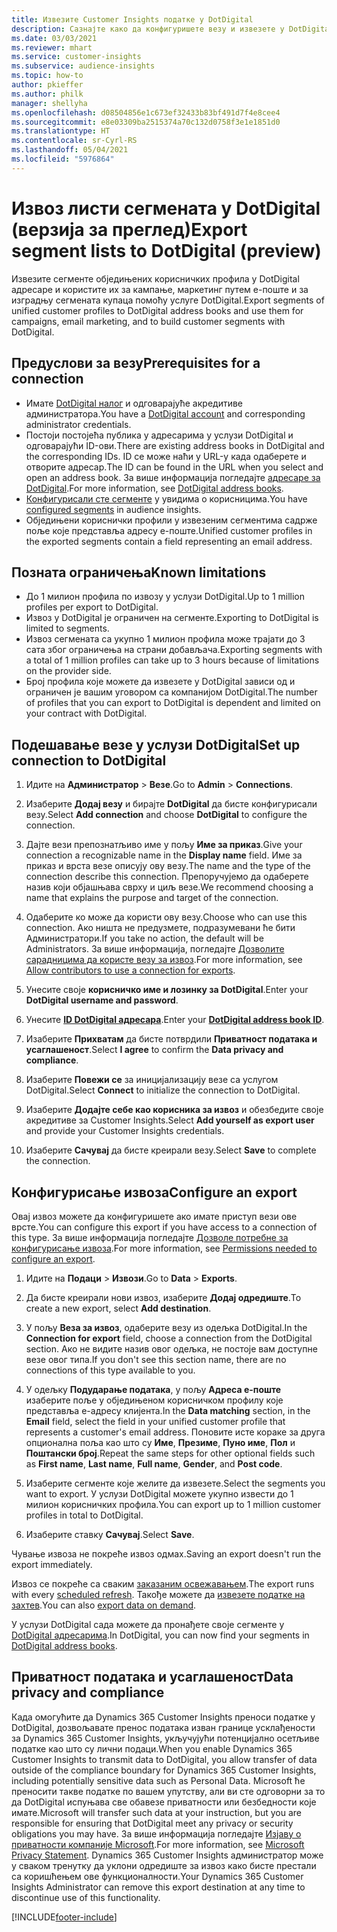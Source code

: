 ```yaml
---
title: Извезите Customer Insights податке у DotDigital
description: Сазнајте како да конфигуришете везу и извезете у DotDigital.
ms.date: 03/03/2021
ms.reviewer: mhart
ms.service: customer-insights
ms.subservice: audience-insights
ms.topic: how-to
author: pkieffer
ms.author: philk
manager: shellyha
ms.openlocfilehash: d08504856e1c673ef32433b83bf491d7f4e8cee4
ms.sourcegitcommit: e8e03309ba2515374a70c132d0758f3e1e1851d0
ms.translationtype: HT
ms.contentlocale: sr-Cyrl-RS
ms.lasthandoff: 05/04/2021
ms.locfileid: "5976864"
---
```

# <a name="export-segment-lists-to-dotdigital-preview"></a><span data-ttu-id="bfadf-103">Извоз листи сегмената у DotDigital (верзија за преглед)</span><span class="sxs-lookup"><span data-stu-id="bfadf-103">Export segment lists to DotDigital (preview)</span></span>

<span data-ttu-id="bfadf-104">Извезите сегменте обједињених корисничких профила у DotDigital адресаре и користите их за кампање, маркетинг путем е-поште и за изградњу сегмената купаца помоћу услуге DotDigital.</span><span class="sxs-lookup"><span data-stu-id="bfadf-104">Export segments of unified customer profiles to DotDigital address books and use them for campaigns, email marketing, and to build customer segments with DotDigital.</span></span> 

## <a name="prerequisites-for-a-connection"></a><span data-ttu-id="bfadf-105">Предуслови за везу</span><span class="sxs-lookup"><span data-stu-id="bfadf-105">Prerequisites for a connection</span></span>

-   <span data-ttu-id="bfadf-106">Имате [DotDigital налог](https://dotdigital.com/) и одговарајуће акредитиве администратора.</span><span class="sxs-lookup"><span data-stu-id="bfadf-106">You have a [DotDigital account](https://dotdigital.com/) and corresponding administrator credentials.</span></span>
-   <span data-ttu-id="bfadf-107">Постоји постојећа публика у адресарима у услузи DotDigital и одговарајући ID-ови.</span><span class="sxs-lookup"><span data-stu-id="bfadf-107">There are existing address books in DotDigital and the corresponding IDs.</span></span> <span data-ttu-id="bfadf-108">ID се може наћи у URL-у када одаберете и отворите адресар.</span><span class="sxs-lookup"><span data-stu-id="bfadf-108">The ID can be found in the URL when you select and open an address book.</span></span> <span data-ttu-id="bfadf-109">За више информација погледајте [адресаре за DotDigital](https://support.dotdigital.com/hc/articles/212211968-Creating-an-address-book).</span><span class="sxs-lookup"><span data-stu-id="bfadf-109">For more information, see [DotDigital address books](https://support.dotdigital.com/hc/articles/212211968-Creating-an-address-book).</span></span>
-   <span data-ttu-id="bfadf-110">[Конфигурисали сте сегменте](segments.md) у увидима о корисницима.</span><span class="sxs-lookup"><span data-stu-id="bfadf-110">You have [configured segments](segments.md) in audience insights.</span></span>
-   <span data-ttu-id="bfadf-111">Обједињени кориснички профили у извезеним сегментима садрже поље које представља адресу е-поште.</span><span class="sxs-lookup"><span data-stu-id="bfadf-111">Unified customer profiles in the exported segments contain a field representing an email address.</span></span>

## <a name="known-limitations"></a><span data-ttu-id="bfadf-112">Позната ограничења</span><span class="sxs-lookup"><span data-stu-id="bfadf-112">Known limitations</span></span>

- <span data-ttu-id="bfadf-113">До 1 милион профила по извозу у услузи DotDigital.</span><span class="sxs-lookup"><span data-stu-id="bfadf-113">Up to 1 million profiles per export to DotDigital.</span></span>
- <span data-ttu-id="bfadf-114">Извоз у DotDigital је ограничен на сегменте.</span><span class="sxs-lookup"><span data-stu-id="bfadf-114">Exporting to DotDigital is limited to segments.</span></span>
- <span data-ttu-id="bfadf-115">Извоз сегмената са укупно 1 милион профила може трајати до 3 сата због ограничења на страни добављача.</span><span class="sxs-lookup"><span data-stu-id="bfadf-115">Exporting segments with a total of 1 million profiles can take up to 3 hours because of limitations on the provider side.</span></span> 
- <span data-ttu-id="bfadf-116">Број профила које можете да извезете у DotDigital зависи од и ограничен је вашим уговором са компанијом DotDigital.</span><span class="sxs-lookup"><span data-stu-id="bfadf-116">The number of profiles that you can export to DotDigital is dependent and limited on your contract with DotDigital.</span></span>

## <a name="set-up-connection-to-dotdigital"></a><span data-ttu-id="bfadf-117">Подешавање везе у услузи DotDigital</span><span class="sxs-lookup"><span data-stu-id="bfadf-117">Set up connection to DotDigital</span></span>

1. <span data-ttu-id="bfadf-118">Идите на **Администратор** > **Везе**.</span><span class="sxs-lookup"><span data-stu-id="bfadf-118">Go to **Admin** > **Connections**.</span></span>

1. <span data-ttu-id="bfadf-119">Изаберите **Додај везу** и бирајте **DotDigital** да бисте конфигурисали везу.</span><span class="sxs-lookup"><span data-stu-id="bfadf-119">Select **Add connection** and choose **DotDigital** to configure the connection.</span></span>

1. <span data-ttu-id="bfadf-120">Дајте вези препознатљиво име у пољу **Име за приказ**.</span><span class="sxs-lookup"><span data-stu-id="bfadf-120">Give your connection a recognizable name in the **Display name** field.</span></span> <span data-ttu-id="bfadf-121">Име за приказ и врста везе описују ову везу.</span><span class="sxs-lookup"><span data-stu-id="bfadf-121">The name and the type of the connection describe this connection.</span></span> <span data-ttu-id="bfadf-122">Препоручујемо да одаберете назив који објашњава сврху и циљ везе.</span><span class="sxs-lookup"><span data-stu-id="bfadf-122">We recommend choosing a name that explains the purpose and target of the connection.</span></span>

1. <span data-ttu-id="bfadf-123">Одаберите ко може да користи ову везу.</span><span class="sxs-lookup"><span data-stu-id="bfadf-123">Choose who can use this connection.</span></span> <span data-ttu-id="bfadf-124">Ако ништа не предузмете, подразумевани ће бити Администратори.</span><span class="sxs-lookup"><span data-stu-id="bfadf-124">If you take no action, the default will be Administrators.</span></span> <span data-ttu-id="bfadf-125">За више информација, погледајте [Дозволите сарадницима да користе везу за извоз](connections.md#allow-contributors-to-use-a-connection-for-exports).</span><span class="sxs-lookup"><span data-stu-id="bfadf-125">For more information, see [Allow contributors to use a connection for exports](connections.md#allow-contributors-to-use-a-connection-for-exports).</span></span>

1. <span data-ttu-id="bfadf-126">Унесите своје **корисничко име и лозинку за DotDigital**.</span><span class="sxs-lookup"><span data-stu-id="bfadf-126">Enter your **DotDigital username and password**.</span></span>

1. <span data-ttu-id="bfadf-127">Унесите **[ID DotDigital адресара](https://support.dotdigital.com/hc/articles/212211968-Creating-an-address-book)**.</span><span class="sxs-lookup"><span data-stu-id="bfadf-127">Enter your **[DotDigital address book ID](https://support.dotdigital.com/hc/articles/212211968-Creating-an-address-book)**.</span></span>

1. <span data-ttu-id="bfadf-128">Изаберите **Прихватам** да бисте потврдили **Приватност података и усаглашеност**.</span><span class="sxs-lookup"><span data-stu-id="bfadf-128">Select **I agree** to confirm the **Data privacy and compliance**.</span></span>

1. <span data-ttu-id="bfadf-129">Изаберите **Повежи се** за иницијализацију везе са услугом DotDigital.</span><span class="sxs-lookup"><span data-stu-id="bfadf-129">Select **Connect** to initialize the connection to DotDigital.</span></span>

1. <span data-ttu-id="bfadf-130">Изаберите **Додајте себе као корисника за извоз** и обезбедите своје акредитиве за Customer Insights.</span><span class="sxs-lookup"><span data-stu-id="bfadf-130">Select **Add yourself as export user** and provide your Customer Insights credentials.</span></span>

1. <span data-ttu-id="bfadf-131">Изаберите **Сачувај** да бисте креирали везу.</span><span class="sxs-lookup"><span data-stu-id="bfadf-131">Select **Save** to complete the connection.</span></span> 

## <a name="configure-an-export"></a><span data-ttu-id="bfadf-132">Конфигурисање извоза</span><span class="sxs-lookup"><span data-stu-id="bfadf-132">Configure an export</span></span>

<span data-ttu-id="bfadf-133">Овај извоз можете да конфигуришете ако имате приступ вези ове врсте.</span><span class="sxs-lookup"><span data-stu-id="bfadf-133">You can configure this export if you have access to a connection of this type.</span></span> <span data-ttu-id="bfadf-134">За више информација погледајте [Дозволе потребне за конфигурисање извоза](export-destinations.md#set-up-a-new-export).</span><span class="sxs-lookup"><span data-stu-id="bfadf-134">For more information, see [Permissions needed to configure an export](export-destinations.md#set-up-a-new-export).</span></span>

1. <span data-ttu-id="bfadf-135">Идите на **Подаци** > **Извози**.</span><span class="sxs-lookup"><span data-stu-id="bfadf-135">Go to **Data** > **Exports**.</span></span>

1. <span data-ttu-id="bfadf-136">Да бисте креирали нови извоз, изаберите **Додај одредиште**.</span><span class="sxs-lookup"><span data-stu-id="bfadf-136">To create a new export, select **Add destination**.</span></span>

1. <span data-ttu-id="bfadf-137">У пољу **Веза за извоз**, одаберите везу из одељка DotDigital.</span><span class="sxs-lookup"><span data-stu-id="bfadf-137">In the **Connection for export** field, choose a connection from the DotDigital section.</span></span> <span data-ttu-id="bfadf-138">Ако не видите назив овог одељка, не постоје вам доступне везе овог типа.</span><span class="sxs-lookup"><span data-stu-id="bfadf-138">If you don't see this section name, there are no connections of this type available to you.</span></span>


1. <span data-ttu-id="bfadf-139">У одељку **Подударање података**, у пољу **Адреса е-поште** изаберите поље у обједињеном корисничком профилу које представља е-адресу клијента.</span><span class="sxs-lookup"><span data-stu-id="bfadf-139">In the **Data matching** section, in the **Email** field, select the field in your unified customer profile that represents a customer's email address.</span></span> <span data-ttu-id="bfadf-140">Поновите исте кораке за друга опционална поља као што су **Име**, **Презиме**, **Пуно име**, **Пол** и **Поштански број**.</span><span class="sxs-lookup"><span data-stu-id="bfadf-140">Repeat the same steps for other optional fields such as **First name**, **Last name**, **Full name**, **Gender**, and **Post code**.</span></span>

1. <span data-ttu-id="bfadf-141">Изаберите сегменте које желите да извезете.</span><span class="sxs-lookup"><span data-stu-id="bfadf-141">Select the segments you want to export.</span></span> <span data-ttu-id="bfadf-142">У услузи DotDigital можете укупно извести до 1 милион корисничких профила.</span><span class="sxs-lookup"><span data-stu-id="bfadf-142">You can export up to 1 million customer profiles in total to DotDigital.</span></span>

1. <span data-ttu-id="bfadf-143">Изаберите ставку **Сачувај**.</span><span class="sxs-lookup"><span data-stu-id="bfadf-143">Select **Save**.</span></span>

<span data-ttu-id="bfadf-144">Чување извоза не покреће извоз одмах.</span><span class="sxs-lookup"><span data-stu-id="bfadf-144">Saving an export doesn't run the export immediately.</span></span>

<span data-ttu-id="bfadf-145">Извоз се покреће са сваким [заказаним освежавањем](system.md#schedule-tab).</span><span class="sxs-lookup"><span data-stu-id="bfadf-145">The export runs with every [scheduled refresh](system.md#schedule-tab).</span></span> <span data-ttu-id="bfadf-146">Такође можете да [извезете податке на захтев](export-destinations.md#run-exports-on-demand).</span><span class="sxs-lookup"><span data-stu-id="bfadf-146">You can also [export data on demand](export-destinations.md#run-exports-on-demand).</span></span> 
 
<span data-ttu-id="bfadf-147">У услузи DotDigital сада можете да пронађете своје сегменте у [DotDigital адресарима](https://support.dotdigital.com/hc/articles/212211968-Creating-an-address-book).</span><span class="sxs-lookup"><span data-stu-id="bfadf-147">In DotDigital, you can now find your segments in [DotDigital address books](https://support.dotdigital.com/hc/articles/212211968-Creating-an-address-book).</span></span>


## <a name="data-privacy-and-compliance"></a><span data-ttu-id="bfadf-148">Приватност података и усаглашеност</span><span class="sxs-lookup"><span data-stu-id="bfadf-148">Data privacy and compliance</span></span>

<span data-ttu-id="bfadf-149">Када омогућите да Dynamics 365 Customer Insights преноси податке у DotDigital, дозвољавате пренос података изван границе усклађености за Dynamics 365 Customer Insights, укључујући потенцијално осетљиве податке као што су лични подаци.</span><span class="sxs-lookup"><span data-stu-id="bfadf-149">When you enable Dynamics 365 Customer Insights to transmit data to DotDigital, you allow transfer of data outside of the compliance boundary for Dynamics 365 Customer Insights, including potentially sensitive data such as Personal Data.</span></span> <span data-ttu-id="bfadf-150">Microsoft ће преносити такве податке по вашем упутству, али ви сте одговорни за то да DotDigital испуњава све обавезе приватности или безбедности које имате.</span><span class="sxs-lookup"><span data-stu-id="bfadf-150">Microsoft will transfer such data at your instruction, but you are responsible for ensuring that DotDigital meet any privacy or security obligations you may have.</span></span> <span data-ttu-id="bfadf-151">За више информација погледајте [Изјаву о приватности компаније Microsoft](https://go.microsoft.com/fwlink/?linkid=396732).</span><span class="sxs-lookup"><span data-stu-id="bfadf-151">For more information, see [Microsoft Privacy Statement](https://go.microsoft.com/fwlink/?linkid=396732).</span></span>
<span data-ttu-id="bfadf-152">Dynamics 365 Customer Insights администратор може у сваком тренутку да уклони одредиште за извоз како бисте престали са коришћењем ове функционалности.</span><span class="sxs-lookup"><span data-stu-id="bfadf-152">Your Dynamics 365 Customer Insights Administrator can remove this export destination at any time to discontinue use of this functionality.</span></span>


[!INCLUDE[footer-include](../includes/footer-banner.md)]
